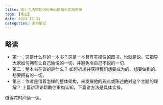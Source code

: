 ```yaml
---
title: 吸引力法则如何利用心理暗示实现愿望
tags: [笔记]
date: 2024-12-31
categories: 读书笔记
---
```


## 略读

- 第一：这是什么样的一本书？这是一本具有实操性的图书，也就是说，它指导大家如何拥有让自己愉悦的一切，并避免令自己不悦的一切。
- 第二：整本书在谈的是什么？ 如何祈求并获得我们想要成为的、想要做到的、想要拥有的一切。
- 第三：作者是借着怎样的整体架构，来发展他的观点或陈述他对这个主题的理解？ 上篇讲理论帮助你重构认知，下篇讲方法是具体实操。

值得花时间读一读。
